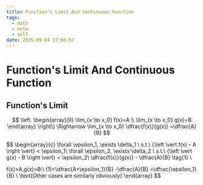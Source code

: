 ```yaml
---
title: Function's Limit And Continuous Function
tags:
  - math
  - note
  - self
date: 2025-09-04 17:04:57
---
```


# Function's Limit And Continuous Function

## Function's Limit


<div class='cbox'>

$$
\left. \begin{array}{ll}
\lim_{x \to x_0} f(x)=A \\
\lim_{x \to x_0} g(x)=B
\end{array} \right\}
 \Rightarrow 
\lim_{x \to x_0} \dfrac{f(x)}{g(x)} =\dfrac{A}{B} 
$$

</div>

<div class='pbox'>

$$
\begin{array}{c}
\forall \epsilon_1, \exists \delta_1 \ s.t.\ 
{\left \vert f(x) - A \right \vert} < \epsilon_1\\
\forall \epsilon_2, \exists \delta_2 \ s.t.\ 
{\left \vert g(x) - B \right \vert} < \epsilon_2\\
\dfrac{f(x)}{g(x)} - \dfrac{A}{B} \tag{1} \\

f(x)>A,g(x)>B:\\
(1)<\dfrac{A+\epsilon_1}{B} -\dfrac{A}{B} =\dfrac{\epsilon_1}{B} \\
\text{Other cases are similarly obviously} 
\end{array}
$$

</div>

